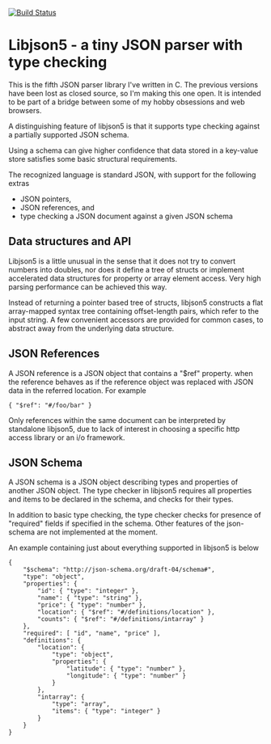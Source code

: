 
[![Build Status](https://travis-ci.org/aki5/libjson5.svg?branch=master)](https://travis-ci.org/aki5/libjson5)

# Libjson5 - a tiny JSON parser with type checking

This is the fifth JSON parser library I've written in C. The previous versions have been lost as closed source, so I'm making this one open. It is intended to be part of a bridge between some of my hobby obsessions and web browsers.

A distinguishing feature of libjson5 is that it supports type checking against a partially supported JSON schema.

Using a schema can give higher confidence that data stored in a key-value store satisfies some basic structural requirements.

The recognized language is standard JSON, with support for the following extras

* JSON pointers,
* JSON references, and
* type checking a JSON document against a given JSON schema

## Data structures and API

Libjson5 is a little unusual in the sense that it does not try to convert numbers into doubles, nor does it define a tree of structs or implement accelerated data structures for property or array element access. Very high parsing performance can be achieved this way.

Instead of returning a pointer based tree of structs, libjson5 constructs a flat array-mapped syntax tree containing offset-length pairs, which refer to the input string. A few convenient accessors are provided for common cases, to abstract away from the underlying data structure.

## JSON References

A JSON reference is a JSON object that contains a "$ref" property.
when the reference behaves as if the reference object was replaced
with JSON data in the referred location. For example

```
{ "$ref": "#/foo/bar" }
```

Only references within the same document can be interpreted by standalone libjson5, due to lack of interest in choosing a specific http access library or an i/o framework.

## JSON Schema

A JSON schema is a JSON object describing types and properties of
another JSON object. The type checker in libjson5 requires all properties and items to be declared in the schema, and checks for their types. 

In addition to basic type checking, the type checker checks for presence of "required" fields if specified in the schema. Other features of the json-schema are not implemented at the moment.

An example containing just about everything supported in libjson5 is below

```
{
	"$schema": "http://json-schema.org/draft-04/schema#",
	"type": "object",
	"properties": {
		"id": { "type": "integer" },
		"name": { "type": "string" },
		"price": { "type": "number" },
		"location": { "$ref": "#/definitions/location" },
		"counts": { "$ref": "#/definitions/intarray" }
	},
	"required": [ "id", "name", "price" ],
	"definitions": {
		"location": {
			"type": "object",
			"properties": {
				"latitude": { "type": "number" },
				"longitude": { "type": "number" }
			}
		},
		"intarray": {
			"type": "array",
			"items": { "type": "integer" }
		}
	}
}
```